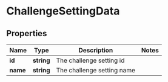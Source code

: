# ChallengeSettingData

## Properties

Name | Type | Description | Notes
------------ | ------------- | ------------- | -------------
**id** | **string** | The challenge setting id |
**name** | **string** | The challenge setting name |
